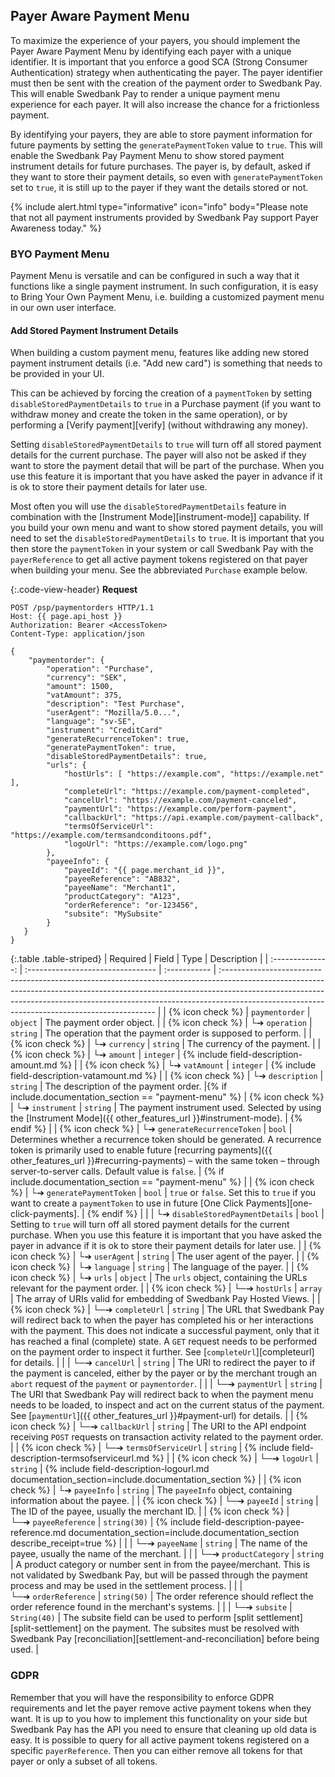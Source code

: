 ## Payer Aware Payment Menu

To maximize the experience of your payers, you should implement the Payer
Aware Payment Menu by identifying each payer with a unique identifier. It is
important that you enforce a good SCA (Strong Consumer Authentication) strategy
when authenticating the payer. The payer identifier must then be sent with
the creation of the payment order to Swedbank Pay. This will enable Swedbank Pay
to render a unique payment menu experience for each payer. It will also
increase the chance for a frictionless payment.

By identifying your payers, they are able to store payment information for
future payments by setting the `generatePaymentToken` value to `true`. This will
enable the Swedbank Pay Payment Menu to show stored payment instrument details
for future purchases. The payer is, by default, asked if they want to store
their payment details, so even with `generatePaymentToken` set to `true`, it is
still up to the payer if they want the details stored or not.

{% include alert.html type="informative" icon="info" body="Please note that not
all payment instruments provided by Swedbank Pay support Payer Awareness today."
%}

### BYO Payment Menu

Payment Menu is versatile and can be configured in such a way that it functions
like a single payment instrument. In such configuration, it is easy to Bring
Your Own Payment Menu, i.e. building a customized payment menu in our own user
interface.

#### Add Stored Payment Instrument Details

When building a custom payment menu, features like adding new stored payment
instrument details (i.e. "Add new card") is something that needs to be provided
in your UI.

This can be achieved by forcing the creation of a `paymentToken` by setting
`disableStoredPaymentDetails` to `true` in a Purchase payment (if you want
to withdraw money and create the token in the same operation), or by performing
a [Verify payment][verify] (without withdrawing any money).

Setting `disableStoredPaymentDetails` to `true` will turn off all stored payment
details for the current purchase. The payer will also not be asked if they
want to store the payment detail that will be part of the purchase. When you use
this feature it is important that you have asked the payer in advance if it
is ok to store their payment details for later use.

Most often you will use the `disableStoredPaymentDetails` feature in combination
with the [Instrument Mode][instrument-mode]] capability. If you build your own
menu and want to show stored payment details, you will need to set the
`disableStoredPaymentDetails` to `true`. It is important that you then store the
`paymentToken` in your system or call Swedbank Pay with the `payerReference` to
get all active payment tokens registered on that payer when building your
menu. See the abbreviated `Purchase` example below.

{:.code-view-header}
**Request**

```http
POST /psp/paymentorders HTTP/1.1
Host: {{ page.api_host }}
Authorization: Bearer <AccessToken>
Content-Type: application/json

{
    "paymentorder": {
        "operation": "Purchase",
        "currency": "SEK",
        "amount": 1500,
        "vatAmount": 375,
        "description": "Test Purchase",
        "userAgent": "Mozilla/5.0...",
        "language": "sv-SE",
        "instrument": "CreditCard"
        "generateRecurrenceToken": true,
        "generatePaymentToken": true,
        "disableStoredPaymentDetails": true,
        "urls": {
            "hostUrls": [ "https://example.com", "https://example.net" ],
            "completeUrl": "https://example.com/payment-completed",
            "cancelUrl": "https://example.com/payment-canceled",
            "paymentUrl": "https://example.com/perform-payment",
            "callbackUrl": "https://api.example.com/payment-callback",
            "termsOfServiceUrl": "https://example.com/termsandconditoons.pdf",
            "logoUrl": "https://example.com/logo.png"
        },
        "payeeInfo": {
            "payeeId": "{{ page.merchant_id }}",
            "payeeReference": "AB832",
            "payeeName": "Merchant1",
            "productCategory": "A123",
            "orderReference": "or-123456",
            "subsite": "MySubsite"
        }
   }
}
```

{:.table .table-striped}
|     Required     | Field                             | Type         | Description                                                                                                                                                                                                                                                                                              |
| :--------------: | :-------------------------------- | :----------- | :------------------------------------------------------------------------------------------------------------------------------------------------------------------------------------------------------------------------------------------------------------------------------------------------------- |
| {% icon check %} | `paymentorder`                    | `object`     | The payment order object.                                                                                                                                                                                                                                                                                |
| {% icon check %} | └➔&nbsp;`operation`               | `string`     | The operation that the payment order is supposed to perform.                                                                                                                                                                                                                                             |
| {% icon check %} | └➔&nbsp;`currency`                | `string`     | The currency of the payment.                                                                                                                                                                                                                                                                             |
| {% icon check %} | └➔&nbsp;`amount`                  | `integer`    | {% include field-description-amount.md %}                                                                                                                                                                                                                                                                |
| {% icon check %} | └➔&nbsp;`vatAmount`               | `integer`    | {% include field-description-vatamount.md %}                                                                                                                                                                                                                                                             |
| {% icon check %} | └➔&nbsp;`description`             | `string`     | The description of the payment order.                                                                                                                                                                                                                                                                     |{% if include.documentation_section == "payment-menu" %}
| {% icon check %} | └➔&nbsp;`instrument`              | `string`     | The payment instrument used. Selected by using the [Instrument Mode]({{ other_features_url }}#instrument-mode).                                                                                                                                                                                          | {% endif %}                                              |
| {% icon check %} | └➔&nbsp;`generateRecurrenceToken` | `bool`       | Determines whether a recurrence token should be generated. A recurrence token is primarily used to enable future [recurring payments]({{ other_features_url }}#recurring-payments) – with the same token – through server-to-server calls. Default value is `false`.                                     | {% if include.documentation_section == "payment-menu" %} |
| {% icon check %} | └➔&nbsp;`generatePaymentToken`    | `bool`       | `true` or `false`. Set this to `true` if you want to create a `paymentToken` to use in future [One Click Payments][one-click-payments].                                                                                                                                                                  | {% endif %}                                              |
|                  | └➔&nbsp;`disableStoredPaymentDetails` | `bool` | Setting to `true` will turn off all stored payment details for the current purchase. When you use this feature it is important that you have asked the payer in advance if it is ok to store their payment details for later use.                                                                                         |
| {% icon check %} | └➔&nbsp;`userAgent`               | `string`     | The user agent of the payer.                                                                                                                                                                                                                                                                             |
| {% icon check %} | └➔&nbsp;`language`                | `string`     | The language of the payer.                                                                                                                                                                                                                                                                               |
| {% icon check %} | └➔&nbsp;`urls`                    | `object`     | The `urls` object, containing the URLs relevant for the payment order.                                                                                                                                                                                                                                   |
| {% icon check %} | └─➔&nbsp;`hostUrls`               | `array`      | The array of URIs valid for embedding of Swedbank Pay Hosted Views.                                                                                                                                                                                                                                      |
| {% icon check %} | └─➔&nbsp;`completeUrl`            | `string`     | The URL that Swedbank Pay will redirect back to when the payer has completed his or her interactions with the payment. This does not indicate a successful payment, only that it has reached a final (complete) state. A `GET` request needs to be performed on the payment order to inspect it further. See [`completeUrl`][completeurl] for details.  |
|                  | └─➔&nbsp;`cancelUrl`              | `string`     | The URI to redirect the payer to if the payment is canceled, either by the payer or by the merchant trough an `abort` request of the `payment` or `paymentorder`.                                                                                                                                        |
|                  | └─➔&nbsp;`paymentUrl`             | `string`     | The URI that Swedbank Pay will redirect back to when the payment menu needs to be loaded, to inspect and act on the current status of the payment. See [`paymentUrl`]({{ other_features_url }}#payment-url) for details.                                                                                                                                                        |
| {% icon check %} | └─➔&nbsp;`callbackUrl`            | `string`     | The URI to the API endpoint receiving `POST` requests on transaction activity related to the payment order.                                                                                                                                                                                              |
| {% icon check %} | └─➔&nbsp;`termsOfServiceUrl`      | `string`     | {% include field-description-termsofserviceurl.md %}                                                                                                                                                                                                                                                     |
| {% icon check %} | └─➔&nbsp;`logoUrl`                | `string`     | {% include field-description-logourl.md documentation_section=include.documentation_section %}         |
| {% icon check %} | └➔&nbsp;`payeeInfo`               | `string`     | The `payeeInfo` object, containing information about the payee.                                                                                                                                                                                                                                          |
| {% icon check %} | └─➔&nbsp;`payeeId`                | `string`     | The ID of the payee, usually the merchant ID.                                                                                                                                                                                                                                                            |
| {% icon check %} | └─➔&nbsp;`payeeReference`         | `string(30)` | {% include field-description-payee-reference.md documentation_section=include.documentation_section describe_receipt=true %}                                                                                                                                                                             |
|                  | └─➔&nbsp;`payeeName`              | `string`     | The name of the payee, usually the name of the merchant.                                                                                                                                                                                                                                                 |
|                  | └─➔&nbsp;`productCategory`        | `string`     | A product category or number sent in from the payee/merchant. This is not validated by Swedbank Pay, but will be passed through the payment process and may be used in the settlement process.                                                                                                           |
|                  | └─➔&nbsp;`orderReference`         | `string(50)` | The order reference should reflect the order reference found in the merchant's systems.                                                                                                                                                                                                                  |
|                  | └─➔&nbsp;`subsite`                | `String(40)` | The subsite field can be used to perform [split settlement][split-settlement] on the payment. The subsites must be resolved with Swedbank Pay [reconciliation][settlement-and-reconciliation] before being used.                                                                                         |

### GDPR

Remember that you will have the responsibility to enforce GDPR requirements and
let the payer remove active payment tokens when they want. It is up to you
how to implement this functionality on your side but Swedbank Pay has the
API you need to ensure that cleaning up old data is easy. It is possible
to query for all active payment tokens registered on a specific
`payerReference`. Then you can either remove all tokens for that payer or
only a subset of all tokens.
